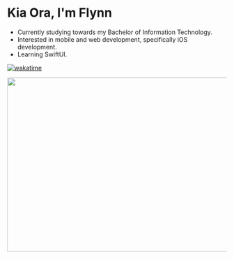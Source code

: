 # Kia Ora, I'm Flynn

- Currently studying towards my Bachelor of Information Technology.
- Interested in mobile and web development, specifically iOS development.
- Learning SwiftUI.

[![wakatime](https://wakatime.com/badge/user/b2d63d84-2584-4154-b686-a64b6fb2bf87.svg)](https://wakatime.com/@b2d63d84-2584-4154-b686-a64b6fb2bf87)
<br/>
<p align="center">
  <img width=600 height=400 src="https://github-readme-stats.vercel.app/api/wakatime?username=fstevens30\&layout=compact&langs_count=12&range=all_time&hide=other,markdown,shell,powershell,bash"/>
</p>
